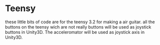 # Teensy

these little bits of code are for the teensy 3.2 for making a air guitar.
all the buttons on the teensy wich are not really buttons will be used as joystick buttons in Unity3D.
The acceleromator will be used as joystick axis in Unity3D. 